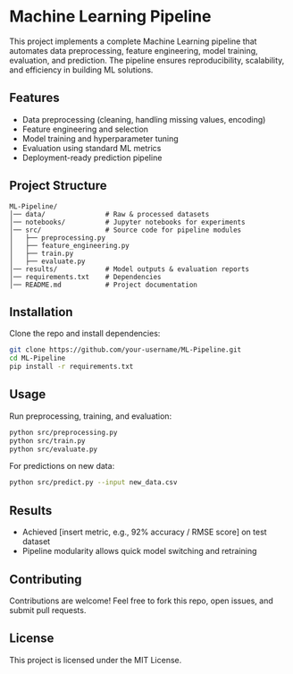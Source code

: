 
# Machine Learning Pipeline

This project implements a complete Machine Learning pipeline that automates data preprocessing, feature engineering, model training, evaluation, and prediction. The pipeline ensures reproducibility, scalability, and efficiency in building ML solutions.

##  Features

* Data preprocessing (cleaning, handling missing values, encoding)
* Feature engineering and selection
* Model training and hyperparameter tuning
* Evaluation using standard ML metrics
* Deployment-ready prediction pipeline

##  Project Structure

```
ML-Pipeline/
│── data/               # Raw & processed datasets  
│── notebooks/          # Jupyter notebooks for experiments  
│── src/                # Source code for pipeline modules  
│   ├── preprocessing.py  
│   ├── feature_engineering.py  
│   ├── train.py  
│   ├── evaluate.py  
│── results/            # Model outputs & evaluation reports  
│── requirements.txt    # Dependencies  
│── README.md           # Project documentation  
```

##  Installation

Clone the repo and install dependencies:

```bash
git clone https://github.com/your-username/ML-Pipeline.git
cd ML-Pipeline
pip install -r requirements.txt
```

##  Usage

Run preprocessing, training, and evaluation:

```bash
python src/preprocessing.py
python src/train.py
python src/evaluate.py
```

For predictions on new data:

```bash
python src/predict.py --input new_data.csv
```

##  Results

* Achieved \[insert metric, e.g., 92% accuracy / RMSE score] on test dataset
* Pipeline modularity allows quick model switching and retraining

##  Contributing

Contributions are welcome! Feel free to fork this repo, open issues, and submit pull requests.

##  License

This project is licensed under the MIT License.

